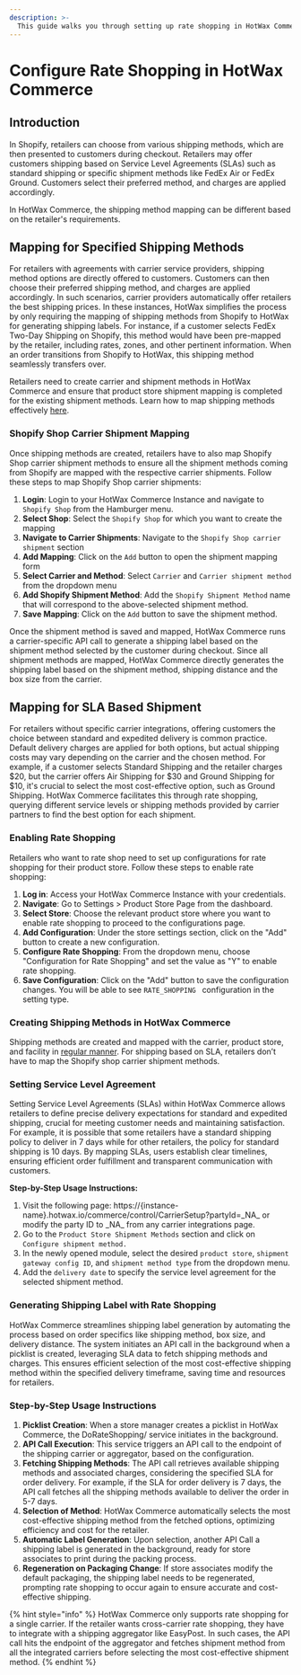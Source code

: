 ```yaml
---
description: >-
  This guide walks you through setting up rate shopping in HotWax Commerce.
---
```


# Configure Rate Shopping in HotWax Commerce

## Introduction

In Shopify, retailers can choose from various shipping methods, which are then presented to customers during checkout. Retailers may offer customers shipping based on Service Level Agreements (SLAs) such as standard shipping or specific shipment methods like FedEx Air or FedEx Ground. Customers select their preferred method, and charges are applied accordingly.

In HotWax Commerce, the shipping method mapping can be different based on the retailer's requirements.

## Mapping for Specified Shipping Methods

For retailers with agreements with carrier service providers, shipping method options are directly offered to customers. Customers can then choose their preferred shipping method, and charges are applied accordingly. In such scenarios, carrier providers automatically offer retailers the best shipping prices. In these instances, HotWax simplifies the process by only requiring the mapping of shipping methods from Shopify to HotWax for generating shipping labels. For instance, if a customer selects FedEx Two-Day Shipping on Shopify, this method would have been pre-mapped by the retailer, including rates, zones, and other pertinent information. When an order transitions from Shopify to HotWax, this shipping method seamlessly transfers over. 

Retailers need to create carrier and shipment methods in HotWax Commerce and ensure that product store shipment mapping is completed for the existing shipment methods. Learn how to map shipping methods effectively [here](carrier-and-shipment-methods.md).

### Shopify Shop Carrier Shipment Mapping

Once shipping methods are created, retailers have to also map Shopify Shop carrier shipment methods to ensure all the shipment methods coming from Shopify are mapped with the respective carrier shipments. Follow these steps to map Shopify Shop carrier shipments:

1. **Login**: Login to your HotWax Commerce Instance and navigate to `Shopify Shop` from the Hamburger menu.
2. **Select Shop**: Select the `Shopify Shop` for which you want to create the mapping
3. **Navigate to Carrier Shipments**: Navigate to the `Shopify Shop carrier shipment` section
4. **Add Mapping**: Click on the `Add` button to open the shipment mapping form
5. **Select Carrier and Method**: Select `Carrier` and `Carrier shipment method` from the dropdown menu
6. **Add Shopify Shipment Method**: Add the `Shopify Shipment Method` name that will correspond to the above-selected shipment method.
7. **Save Mapping**: Click on the `Add` button to save the shipment method.

Once the shipment method is saved and mapped, HotWax Commerce runs a carrier-specific API call to generate a shipping label based on the shipment method selected by the customer during checkout. Since all shipment methods are mapped, HotWax Commerce directly generates the shipping label based on the shipment method, shipping distance and the box size from the carrier.

## Mapping for SLA Based Shipment

For retailers without specific carrier integrations, offering customers the choice between standard and expedited delivery is common practice. Default delivery charges are applied for both options, but actual shipping costs may vary depending on the carrier and the chosen method. For example, if a customer selects Standard Shipping and the retailer charges $20, but the carrier offers Air Shipping for $30 and Ground Shipping for $10, it's crucial to select the most cost-effective option, such as Ground Shipping. HotWax Commerce facilitates this through rate shopping, querying different service levels or shipping methods provided by carrier partners to find the best option for each shipment.

### Enabling Rate Shopping

Retailers who want to rate shop need to set up configurations for rate shopping for their product store. Follow these steps to enable rate shopping:

1. **Log in**: Access your HotWax Commerce Instance with your credentials.
2. **Navigate**: Go to Settings > Product Store Page from the dashboard.
3. **Select Store**: Choose the relevant product store where you want to enable rate shopping to proceed to the configurations page.
4. **Add Configuration**: Under the store settings section, click on the "Add" button to create a new configuration.
5. **Configure Rate Shopping**: From the dropdown menu, choose "Configuration for Rate Shopping" and set the value as "Y" to enable rate shopping.
6. **Save Configuration**: Click on the "Add" button to save the configuration changes. You will be able to see `RATE_SHOPPING ` configuration in the setting type.

### Creating Shipping Methods in HotWax Commerce

Shipping methods are created and mapped with the carrier, product store, and facility in [regular manner](carrier-and-shipment-methods.md). For shipping based on SLA, retailers don’t have to map the Shopify shop carrier shipment methods.

### Setting Service Level Agreement

Setting Service Level Agreements (SLAs) within HotWax Commerce allows retailers to define precise delivery expectations for standard and expedited shipping, crucial for meeting customer needs and maintaining satisfaction. For example, it is possible that some retailers have a standard shipping policy to deliver in 7 days while for other retailers, the policy for standard shipping is 10 days. By mapping SLAs, users establish clear timelines, ensuring efficient order fulfillment and transparent communication with customers.

**Step-by-Step Usage Instructions:**

1. Visit the following page: https://{instance-name}.hotwax.io/commerce/control/CarrierSetup?partyId=\_NA\_ or modify the party ID to \_NA\_ from any carrier integrations page.
2. Go to the `Product Store Shipment Methods` section and click on `Configure shipment method.`
3. In the newly opened module, select the desired `product store`, `shipment gateway config ID`, and `shipment method type` from the dropdown menu.
4. Add the `delivery date` to specify the service level agreement for the selected shipment method.

### Generating Shipping Label with Rate Shopping

HotWax Commerce streamlines shipping label generation by automating the process based on order specifics like shipping method, box size, and delivery distance. The system initiates an API call in the background when a picklist is created, leveraging SLA data to fetch shipping methods and charges. This ensures efficient selection of the most cost-effective shipping method within the specified delivery timeframe, saving time and resources for retailers.

### Step-by-Step Usage Instructions

1. **Picklist Creation**: When a store manager creates a picklist in HotWax Commerce, the DoRateShopping/ service initiates in the background.
2. **API Call Execution**: This service triggers an API call to the endpoint of the shipping carrier or aggregator, based on the configuration.
3. **Fetching Shipping Methods**: The API call retrieves available shipping methods and associated charges, considering the specified SLA for order delivery. For example, if the SLA for order delivery is 7 days, the API call fetches all the shipping methods available to deliver the order in 5-7 days.
4. **Selection of Method**: HotWax Commerce automatically selects the most cost-effective shipping method from the fetched options, optimizing efficiency and cost for the retailer.
5. **Automatic Label Generation**: Upon selection, another API Call a shipping label is generated in the background, ready for store associates to print during the packing process.
6. **Regeneration on Packaging Change**: If store associates modify the default packaging, the shipping label needs to be regenerated, prompting rate shopping to occur again to ensure accurate and cost-effective shipping.


{% hint style="info" %}
HotWax Commerce only supports rate shopping for a single carrier. If the retailer wants cross-carrier rate shopping, they have to integrate with a shipping aggregator like EasyPost. In such cases, the API call hits the endpoint of the aggregator and fetches shipment method from all the integrated carriers before selecting the most cost-effective shipment method.
{% endhint %}



